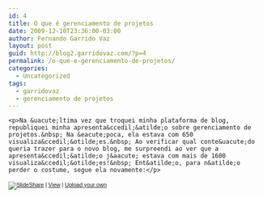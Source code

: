 ```yaml
---
id: 4
title: O que é gerenciamento de projetos
date: 2009-12-10T23:36:00-03:00
author: Fernando Garrido Vaz
layout: post
guid: http://blog2.garridovaz.com/?p=4
permalink: /o-que-e-gerenciamento-de-projetos/
categories:
  - Uncategorized
tags:
  - garridovaz
  - gerenciamento de projetos
---
```

<!--:en-->

    <p>Na &uacute;ltima vez que troquei minha plataforma de blog, republiquei minha apresenta&ccedil;&atilde;o sobre gerenciamento de projetos.&nbsp; Na &eacute;poca, ela estava com 650 visualiza&ccedil;&otilde;es.&nbsp; Ao verificar qual conte&uacute;do queria trazer para o novo blog, me surpreendi ao ver que a apresenta&ccedil;&atilde;o j&aacute; estava com mais de 1600 visualiza&ccedil;&otilde;es!&nbsp; Ent&atilde;o, para n&atilde;o perder o costume, segue ela novamente:</p>
    

<div style="text-align: left;">
  </p> 
  
  <div style="font-size: 11px; font-family: tahoma,arial; height: 26px; padding-top: 2px;">
    <a href="http://www.slideshare.net/?src=embed"><img src="https://i0.wp.com/static.slideshare.net/swf/logo_embd.png?w=812" alt="SlideShare" style="" data-recalc-dims="1" /></a> | <a href="http://www.slideshare.net/garrido/garridovaz-gerenciando-projetos?src=embed" title="View 'GarridoVaz - Gerenciando Projetos' on SlideShare">View</a> | <a href="http://www.slideshare.net/upload?src=embed">Upload your own</a>
  </div>
</div>

&nbsp;

<!--:-->